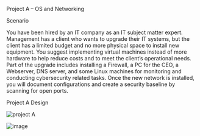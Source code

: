Project A – OS and Networking

Scenario

You have been hired by an IT company as an IT subject matter expert. Management has a client who
wants to upgrade their IT systems, but the client has a limited budget and no more physical space to
install new equipment. You suggest implementing virtual machines instead of more hardware to help
reduce costs and to meet the client’s operational needs. Part of the upgrade includes installing a
Firewall, a PC for the CEO, a Webserver, DNS server, and some Linux machines for monitoring and
conducting cybersecurity related tasks. Once the new network is installed, you will document
configurations and create a security baseline by scanning for open ports.

Project A Design 

![project A](https://user-images.githubusercontent.com/78877077/117552408-b3f3d980-b010-11eb-925c-dcc82689c432.PNG)

![image](https://user-images.githubusercontent.com/78877077/117552484-354b6c00-b011-11eb-959c-091277006468.png)



